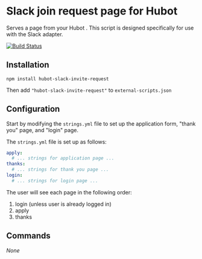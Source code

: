 # Slack join request page for Hubot

Serves a page from your Hubot . This script is designed
specifically for use with the Slack adapter.

[![Build Status](https://travis-ci.org/hubot-scripts/hubot-slack-invite-request.svg)](https://travis-ci.org/hubot-scripts/hubot-slack-invite-request)

## Installation

`npm install hubot-slack-invite-request`

Then add `"hubot-slack-invite-request"` to `external-scripts.json`

## Configuration

Start by modifying the `strings.yml` file to set up the application form, "thank you" page, and "login" page.

The `strings.yml` file is set up as follows:

```yml
apply:
  # ... strings for application page ...
thanks:
  # ... strings for thank you page ...
login:
  # ... strings for login page ...
```

The user will see each page in the following order:

1. login (unless user is already logged in)
2. apply
3. thanks


## Commands

*None*
